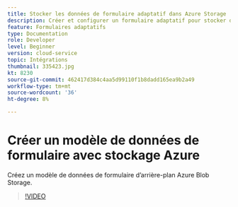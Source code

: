 ```yaml
---
title: Stocker les données de formulaire adaptatif dans Azure Storage
description: Créer et configurer un formulaire adaptatif pour stocker des données dans Azure Storage
feature: Formulaires adaptatifs
type: Documentation
role: Developer
level: Beginner
version: cloud-service
topic: Intégrations
thumbnail: 335423.jpg
kt: 8230
source-git-commit: 462417d384c4aa5d99110f1b8dadd165ea9b2a49
workflow-type: tm+mt
source-wordcount: '36'
ht-degree: 8%

---
```


# Créer un modèle de données de formulaire avec stockage Azure

Créez un modèle de données de formulaire d’arrière-plan Azure Blob Storage.

>[!VIDEO](https://video.tv.adobe.com/v/335423/?quality=12&learn=on)


